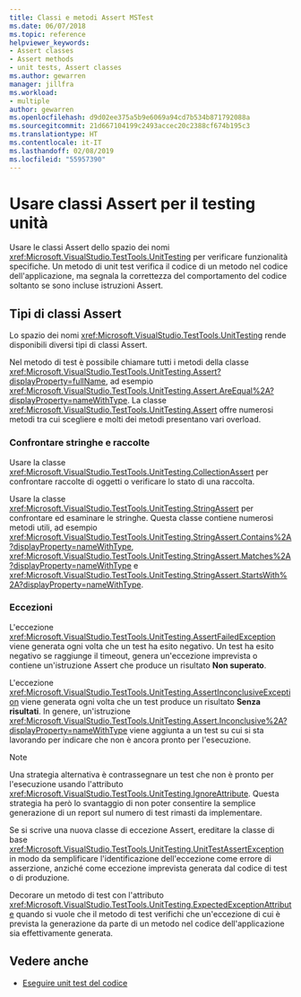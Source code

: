 ```yaml
---
title: Classi e metodi Assert MSTest
ms.date: 06/07/2018
ms.topic: reference
helpviewer_keywords:
- Assert classes
- Assert methods
- unit tests, Assert classes
ms.author: gewarren
manager: jillfra
ms.workload:
- multiple
author: gewarren
ms.openlocfilehash: d9d02ee375a5b9e6069a94cd7b534b871792088a
ms.sourcegitcommit: 21d667104199c2493accec20c2388cf674b195c3
ms.translationtype: HT
ms.contentlocale: it-IT
ms.lasthandoff: 02/08/2019
ms.locfileid: "55957390"
---
```

# <a name="use-assert-classes-for-unit-testing"></a>Usare classi Assert per il testing unità

Usare le classi Assert dello spazio dei nomi <xref:Microsoft.VisualStudio.TestTools.UnitTesting> per verificare funzionalità specifiche. Un metodo di unit test verifica il codice di un metodo nel codice dell'applicazione, ma segnala la correttezza del comportamento del codice soltanto se sono incluse istruzioni Assert.

## <a name="kinds-of-asserts"></a>Tipi di classi Assert

Lo spazio dei nomi <xref:Microsoft.VisualStudio.TestTools.UnitTesting> rende disponibili diversi tipi di classi Assert.

Nel metodo di test è possibile chiamare tutti i metodi della classe <xref:Microsoft.VisualStudio.TestTools.UnitTesting.Assert?displayProperty=fullName>, ad esempio <xref:Microsoft.VisualStudio.TestTools.UnitTesting.Assert.AreEqual%2A?displayProperty=nameWithType>. La classe <xref:Microsoft.VisualStudio.TestTools.UnitTesting.Assert> offre numerosi metodi tra cui scegliere e molti dei metodi presentano vari overload.

### <a name="compare-strings-and-collections"></a>Confrontare stringhe e raccolte

Usare la classe <xref:Microsoft.VisualStudio.TestTools.UnitTesting.CollectionAssert> per confrontare raccolte di oggetti o verificare lo stato di una raccolta.

Usare la classe <xref:Microsoft.VisualStudio.TestTools.UnitTesting.StringAssert> per confrontare ed esaminare le stringhe. Questa classe contiene numerosi metodi utili, ad esempio <xref:Microsoft.VisualStudio.TestTools.UnitTesting.StringAssert.Contains%2A?displayProperty=nameWithType>, <xref:Microsoft.VisualStudio.TestTools.UnitTesting.StringAssert.Matches%2A?displayProperty=nameWithType> e <xref:Microsoft.VisualStudio.TestTools.UnitTesting.StringAssert.StartsWith%2A?displayProperty=nameWithType>.

### <a name="exceptions"></a>Eccezioni

L'eccezione <xref:Microsoft.VisualStudio.TestTools.UnitTesting.AssertFailedException> viene generata ogni volta che un test ha esito negativo. Un test ha esito negativo se raggiunge il timeout, genera un'eccezione imprevista o contiene un'istruzione Assert che produce un risultato **Non superato**.

L'eccezione <xref:Microsoft.VisualStudio.TestTools.UnitTesting.AssertInconclusiveException> viene generata ogni volta che un test produce un risultato **Senza risultati**. In genere, un'istruzione <xref:Microsoft.VisualStudio.TestTools.UnitTesting.Assert.Inconclusive%2A?displayProperty=nameWithType> viene aggiunta a un test su cui si sta lavorando per indicare che non è ancora pronto per l'esecuzione.

> [!NOTE]
> Una strategia alternativa è contrassegnare un test che non è pronto per l'esecuzione usando l'attributo <xref:Microsoft.VisualStudio.TestTools.UnitTesting.IgnoreAttribute>. Questa strategia ha però lo svantaggio di non poter consentire la semplice generazione di un report sul numero di test rimasti da implementare.

Se si scrive una nuova classe di eccezione Assert, ereditare la classe di base <xref:Microsoft.VisualStudio.TestTools.UnitTesting.UnitTestAssertException> in modo da semplificare l'identificazione dell'eccezione come errore di asserzione, anziché come eccezione imprevista generata dal codice di test o di produzione.

Decorare un metodo di test con l'attributo <xref:Microsoft.VisualStudio.TestTools.UnitTesting.ExpectedExceptionAttribute> quando si vuole che il metodo di test verifichi che un'eccezione di cui è prevista la generazione da parte di un metodo nel codice dell'applicazione sia effettivamente generata.

## <a name="see-also"></a>Vedere anche

- [Eseguire unit test del codice](../test/unit-test-your-code.md)